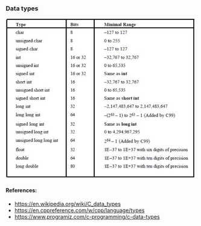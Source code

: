 ### Data types
![](https://raw.githubusercontent.com/addleonel/cpp-fundamentals/main/images/data_types.png)
#### References:
- https://en.wikipedia.org/wiki/C_data_types
- https://en.cppreference.com/w/cpp/language/types
- https://www.programiz.com/c-programming/c-data-types
